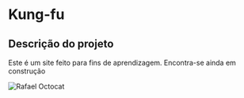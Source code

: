 # Kung-fu

## Descrição do projeto
Este é um site feito para fins de aprendizagem. Encontra-se ainda em construção

![Rafael Octocat](https://i.imgur.com/pccL0s7.png)
